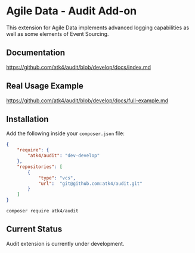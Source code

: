 # Agile Data - Audit Add-on

This extension for Agile Data implements advanced logging capabilities as well as some elements of
Event Sourcing.

## Documentation

https://github.com/atk4/audit/blob/develop/docs/index.md

## Real Usage Example

https://github.com/atk4/audit/blob/develop/docs/full-example.md

## Installation

Add the following inside your `composer.json` file:

``` json
{
    "require": {
        "atk4/audit": "dev-develop"
    },
    "repositories": [
        {
            "type": "vcs",
            "url":  "git@github.com:atk4/audit.git"
        }
    ]
}
```


``` console
composer require atk4/audit
```

## Current Status

Audit extension is currently under development.

